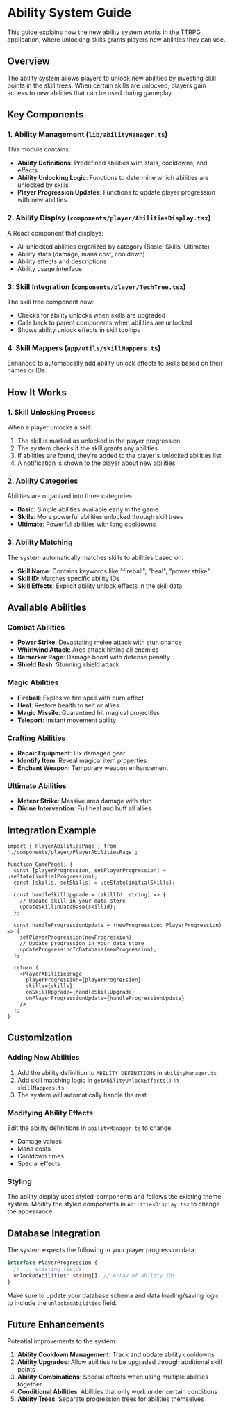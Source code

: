 # Ability System Guide

This guide explains how the new ability system works in the TTRPG application, where unlocking skills grants players new abilities they can use.

## Overview

The ability system allows players to unlock new abilities by investing skill points in the skill trees. When certain skills are unlocked, players gain access to new abilities that can be used during gameplay.

## Key Components

### 1. Ability Management (`lib/abilityManager.ts`)

This module contains:
- **Ability Definitions**: Predefined abilities with stats, cooldowns, and effects
- **Ability Unlocking Logic**: Functions to determine which abilities are unlocked by skills
- **Player Progression Updates**: Functions to update player progression with new abilities

### 2. Ability Display (`components/player/AbilitiesDisplay.tsx`)

A React component that displays:
- All unlocked abilities organized by category (Basic, Skills, Ultimate)
- Ability stats (damage, mana cost, cooldown)
- Ability effects and descriptions
- Ability usage interface

### 3. Skill Integration (`components/player/TechTree.tsx`)

The skill tree component now:
- Checks for ability unlocks when skills are upgraded
- Calls back to parent components when abilities are unlocked
- Shows ability unlock effects in skill tooltips

### 4. Skill Mappers (`app/utils/skillMappers.ts`)

Enhanced to automatically add ability unlock effects to skills based on their names or IDs.

## How It Works

### 1. Skill Unlocking Process

When a player unlocks a skill:

1. The skill is marked as unlocked in the player progression
2. The system checks if the skill grants any abilities
3. If abilities are found, they're added to the player's unlocked abilities list
4. A notification is shown to the player about new abilities

### 2. Ability Categories

Abilities are organized into three categories:

- **Basic**: Simple abilities available early in the game
- **Skills**: More powerful abilities unlocked through skill trees
- **Ultimate**: Powerful abilities with long cooldowns

### 3. Ability Matching

The system automatically matches skills to abilities based on:

- **Skill Name**: Contains keywords like "fireball", "heal", "power strike"
- **Skill ID**: Matches specific ability IDs
- **Skill Effects**: Explicit ability unlock effects in the skill data

## Available Abilities

### Combat Abilities
- **Power Strike**: Devastating melee attack with stun chance
- **Whirlwind Attack**: Area attack hitting all enemies
- **Berserker Rage**: Damage boost with defense penalty
- **Shield Bash**: Stunning shield attack

### Magic Abilities
- **Fireball**: Explosive fire spell with burn effect
- **Heal**: Restore health to self or allies
- **Magic Missile**: Guaranteed hit magical projectiles
- **Teleport**: Instant movement ability

### Crafting Abilities
- **Repair Equipment**: Fix damaged gear
- **Identify Item**: Reveal magical item properties
- **Enchant Weapon**: Temporary weapon enhancement

### Ultimate Abilities
- **Meteor Strike**: Massive area damage with stun
- **Divine Intervention**: Full heal and buff all allies

## Integration Example

```tsx
import { PlayerAbilitiesPage } from './components/player/PlayerAbilitiesPage';

function GamePage() {
  const [playerProgression, setPlayerProgression] = useState(initialProgression);
  const [skills, setSkills] = useState(initialSkills);

  const handleSkillUpgrade = (skillId: string) => {
    // Update skill in your data store
    updateSkillInDatabase(skillId);
  };

  const handleProgressionUpdate = (newProgression: PlayerProgression) => {
    setPlayerProgression(newProgression);
    // Update progression in your data store
    updateProgressionInDatabase(newProgression);
  };

  return (
    <PlayerAbilitiesPage
      playerProgression={playerProgression}
      skills={skills}
      onSkillUpgrade={handleSkillUpgrade}
      onPlayerProgressionUpdate={handleProgressionUpdate}
    />
  );
}
```

## Customization

### Adding New Abilities

1. Add the ability definition to `ABILITY_DEFINITIONS` in `abilityManager.ts`
2. Add skill matching logic in `getAbilityUnlockEffects()` in `skillMappers.ts`
3. The system will automatically handle the rest

### Modifying Ability Effects

Edit the ability definitions in `abilityManager.ts` to change:
- Damage values
- Mana costs
- Cooldown times
- Special effects

### Styling

The ability display uses styled-components and follows the existing theme system. Modify the styled components in `AbilitiesDisplay.tsx` to change the appearance.

## Database Integration

The system expects the following in your player progression data:

```typescript
interface PlayerProgression {
  // ... existing fields
  unlockedAbilities: string[]; // Array of ability IDs
}
```

Make sure to update your database schema and data loading/saving logic to include the `unlockedAbilities` field.

## Future Enhancements

Potential improvements to the system:

1. **Ability Cooldown Management**: Track and update ability cooldowns
2. **Ability Upgrades**: Allow abilities to be upgraded through additional skill points
3. **Ability Combinations**: Special effects when using multiple abilities together
4. **Conditional Abilities**: Abilities that only work under certain conditions
5. **Ability Trees**: Separate progression trees for abilities themselves

